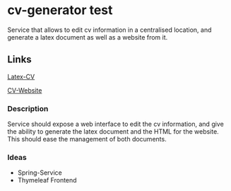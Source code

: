 # cv-generator test
Service that allows to edit cv information in a centralised location, and generate a latex document as well as a website from it.

## Links
[Latex-CV](https://www.sharelatex.com/templates/cv-or-resume/moderncv-classic)

[CV-Website](https://github.com/RyanFitzgerald/devportfolio)

### Description
Service should expose a web interface to edit the cv information, and give the ability to generate the latex document and the HTML for the website. This should ease the management of both documents.

### Ideas
* Spring-Service
* Thymeleaf Frontend
